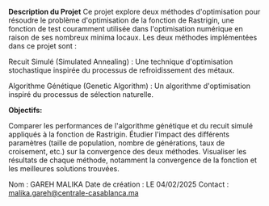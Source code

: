 **Description du Projet**
Ce projet explore deux méthodes d'optimisation pour résoudre le problème d'optimisation de la fonction de Rastrigin, une fonction de test couramment utilisée dans l'optimisation numérique en raison de ses nombreux minima locaux. Les deux méthodes implémentées dans ce projet sont :

Recuit Simulé (Simulated Annealing) : Une technique d'optimisation stochastique inspirée du processus de refroidissement des métaux.

Algorithme Génétique (Genetic Algorithm) : Un algorithme d'optimisation inspiré du processus de sélection naturelle.

**Objectifs:**

Comparer les performances de l'algorithme génétique et du recuit simulé appliqués à la fonction de Rastrigin.
Étudier l'impact des différents paramètres (taille de population, nombre de générations, taux de croisement, etc.) sur la convergence des deux méthodes.
Visualiser les résultats de chaque méthode, notamment la convergence de la fonction et les meilleures solutions trouvées.



Nom : GAREH MALIKA
Date de création : LE 04/02/2025
Contact : malika.gareh@centrale-casablanca.ma
